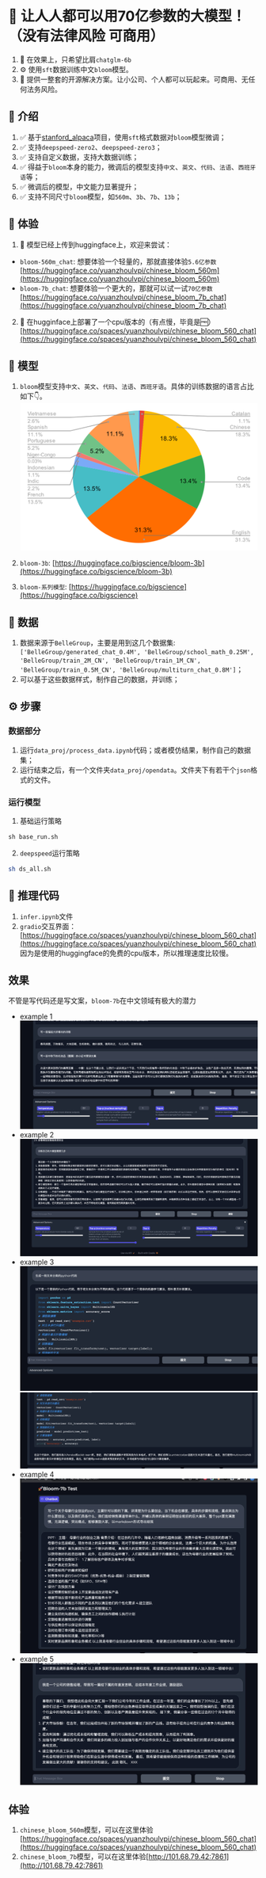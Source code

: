 # 🚀 让人人都可以用70亿参数的大模型！（没有法律风险 可商用）
1. 🎯 在效果上，只希望比肩`chatglm-6b`
2. ⚙️ 使用`sft`数据训练中文`bloom`模型。
3. 🎉 提供一整套的开源解决方案。让小公司、个人都可以玩起来。可商用、无任何法务风险。
## 📣 介绍
1. ✅ 基于[stanford_alpaca](https://github.com/tatsu-lab/stanford_alpaca)项目，使用`sft`格式数据对`bloom`模型微调；
2. ✅ 支持`deepspeed-zero2`、`deepspeed-zero3`；
3. ✅ 支持自定义数据，支持大数据训练；
4. ✅ 得益于`bloom`本身的能力，微调后的模型支持`中文`、`英文`、`代码`、`法语`、`西班牙语`等；
5. ✅ 微调后的模型，中文能力显著提升；
6. ✅ 支持不同尺寸`bloom`模型，如`560m`、`3b`、`7b`、`13b`；

## 🥰 体验
1. 🎊 模型已经上传到huggingface上，欢迎来尝试：
- `bloom-560m_chat`: 想要体验一个轻量的，那就直接体验`5.6亿参数`[https://huggingface.co/yuanzhoulvpi/chinese_bloom_560m](https://huggingface.co/yuanzhoulvpi/chinese_bloom_560m)
- `bloom-7b_chat`: 想要体验一个更大的，那就可以试一试`70亿参数`[https://huggingface.co/yuanzhoulvpi/chinese_bloom_7b_chat](https://huggingface.co/yuanzhoulvpi/chinese_bloom_7b_chat)
2. 🎉 在hugginface上部署了一个cpu版本的（有点慢，毕竟是🆓）[https://huggingface.co/spaces/yuanzhoulvpi/chinese_bloom_560_chat](https://huggingface.co/spaces/yuanzhoulvpi/chinese_bloom_560_chat)

## 🔄 模型
1. `bloom`模型支持`中文`、`英文`、`代码`、`法语`、`西班牙语`。具体的训练数据的语言占比如下👇。
![](https://raw.githubusercontent.com/bigscience-workshop/model_card/main/assets/data/pie_chart.svg)

2. `bloom-3b`: [https://huggingface.co/bigscience/bloom-3b](https://huggingface.co/bigscience/bloom-3b)
3. `bloom-系列模型`: [https://huggingface.co/bigscience](https://huggingface.co/bigscience)


## 💽 数据
1. 数据来源于`BelleGroup`，主要是用到这几个数据集:`['BelleGroup/generated_chat_0.4M', 'BelleGroup/school_math_0.25M', 'BelleGroup/train_2M_CN', 'BelleGroup/train_1M_CN',
              'BelleGroup/train_0.5M_CN', 'BelleGroup/multiturn_chat_0.8M']`；
2. 可以基于这些数据样式，制作自己的数据，并训练；




## ⚙️ 步骤

### 数据部分
1. 运行`data_proj/process_data.ipynb`代码；或者模仿结果，制作自己的数据集；
2. 运行结束之后，有一个文件夹`data_proj/opendata`。文件夹下有若干个`json`格式的文件。


### 运行模型
1. 基础运行策略
```python
sh base_run.sh
```
2. `deepspeed`运行策略
```bash
sh ds_all.sh
```
## 🎯 推理代码
1. `infer.ipynb`文件
2. `gradio`交互界面：[https://huggingface.co/spaces/yuanzhoulvpi/chinese_bloom_560_chat](https://huggingface.co/spaces/yuanzhoulvpi/chinese_bloom_560_chat) 因为是使用的huggingface的免费的cpu版本，所以推理速度比较慢。

## 效果
不管是写代码还是写文案，`bloom-7b`在中文领域有极大的潜力

- example 1
![](images/a923de3471e716b2f31f81cf5d594fe8.jpg)
- example 2
![](images/ca8400fa29e7302bde72c9108f74f78f.jpg)
- example 3
![](images/d14a752bce41fe613d6732b83c5861c1.jpg)
![](images/38373adaf09c3bc179d7652f3ee9dacb.jpg)
- example 4
![](images/WechatIMG3534.jpeg)
- example 5
![](images/WechatIMG3535.jpeg)


## 体验
1. `chinese_bloom_560m`模型，可以在这里体验[https://huggingface.co/spaces/yuanzhoulvpi/chinese_bloom_560_chat](https://huggingface.co/spaces/yuanzhoulvpi/chinese_bloom_560_chat)
2. `chinese_bloom_7b`模型，可以在这里体验[http://101.68.79.42:7861](http://101.68.79.42:7861)